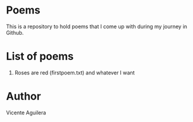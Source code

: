 
# Poems

This is a repository to hold poems that I come up with during my journey in Github.

# List of poems
1. Roses are red (firstpoem.txt) and whatever I want

# Author

Vicente Aguilera
